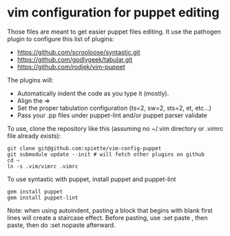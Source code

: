 # vim configuration for puppet editing

Those files are meant to get easier puppet files editing. It use the pathogen plugin to configure this list of plugins:
* https://github.com/scrooloose/syntastic.git
* https://github.com/godlygeek/tabular.git
* https://github.com/rodjek/vim-puppet

The plugins will:

* Automatically indent the code as you type it (mostly).
* Align the => 
* Set the proper tabulation configuration (ts=2, sw=2, sts=2, et, etc...)
* Pass your .pp files under puppet-lint and/or puppet parser validate

To use, clone the repository like this (assuming no ~/.vim directory or .vimrc file already exists):

    git clone git@github.com:spiette/vim-config-puppet
    git submodule update --init # will fetch other plugins on github
    cd ~
    ln -s .vim/vimrc .vimrc

To use syntastic with puppet, install puppet and puppet-lint

    gem install puppet
    gem install puppet-lint

Note: when using autoindent, pasting a block that begins with blank first lines will create a staircase effect.
Before pasting, use :set paste , then paste, then do :set nopaste afterward.
